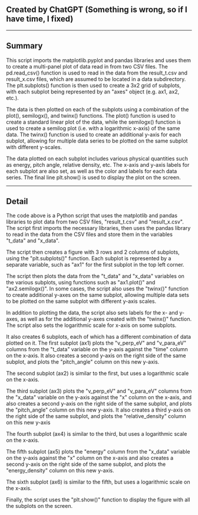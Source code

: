 
## Created by ChatGPT (Something is wrong, so if I have time, I fixed)

---
## Summary

This script imports the matplotlib.pyplot and pandas libraries and uses them to create a multi-panel plot of data read in from two CSV files. The pd.read_csv() function is used to read in the data from the result_t.csv and result_x.csv files, which are assumed to be located in a data subdirectory. The plt.subplots() function is then used to create a 3x2 grid of subplots, with each subplot being represented by an "axes" object (e.g. ax1, ax2, etc.).

The data is then plotted on each of the subplots using a combination of the plot(), semilogx(), and twinx() functions. The plot() function is used to create a standard linear plot of the data, while the semilogx() function is used to create a semilog plot (i.e. with a logarithmic x-axis) of the same data. The twinx() function is used to create an additional y-axis for each subplot, allowing for multiple data series to be plotted on the same subplot with different y-scales.

The data plotted on each subplot includes various physical quantities such as energy, pitch angle, relative density, etc. The x-axis and y-axis labels for each subplot are also set, as well as the color and labels for each data series. The final line plt.show() is used to display the plot on the screen.

---

## Detail

The code above is a Python script that uses the matplotlib and pandas libraries to plot data from two CSV files, "result_t.csv" and "result_x.csv". The script first imports the necessary libraries, then uses the pandas library to read in the data from the CSV files and store them in the variables "t_data" and "x_data".

The script then creates a figure with 3 rows and 2 columns of subplots, using the "plt.subplots()" function. Each subplot is represented by a separate variable, such as "ax1" for the first subplot in the top left corner.

The script then plots the data from the "t_data" and "x_data" variables on the various subplots, using functions such as "ax1.plot()" and "ax2.semilogx()". In some cases, the script also uses the "twinx()" function to create additional y-axes on the same subplot, allowing multiple data sets to be plotted on the same subplot with different y-axis scales.

In addition to plotting the data, the script also sets labels for the x- and y-axes, as well as for the additional y-axes created with the "twinx()" function. The script also sets the logarithmic scale for x-axis on some subplots.

It also creates 6 subplots, each of which has a different combination of data plotted on it. The first subplot (ax1) plots the "v_perp_eV" and "v_para_eV" columns from the "t_data" variable on the y-axis against the "time" column on the x-axis. It also creates a second y-axis on the right side of the same subplot, and plots the "pitch_angle" column on this new y-axis.

The second subplot (ax2) is similar to the first, but uses a logarithmic scale on the x-axis.

The third subplot (ax3) plots the "v_perp_eV" and "v_para_eV" columns from the "x_data" variable on the y-axis against the "x" column on the x-axis, and also creates a second y-axis on the right side of the same subplot, and plots the "pitch_angle" column on this new y-axis. It also creates a third y-axis on the right side of the same subplot, and plots the "relative_density" column on this new y-axis

The fourth subplot (ax4) is similar to the third, but uses a logarithmic scale on the x-axis.

The fifth subplot (ax5) plots the "energy" column from the "x_data" variable on the y-axis against the "x" column on the x-axis and also creates a second y-axis on the right side of the same subplot, and plots the "energy_density" column on this new y-axis.

The sixth subplot (ax6) is similar to the fifth, but uses a logarithmic scale on the x-axis.

Finally, the script uses the "plt.show()" function to display the figure with all the subplots on the screen.